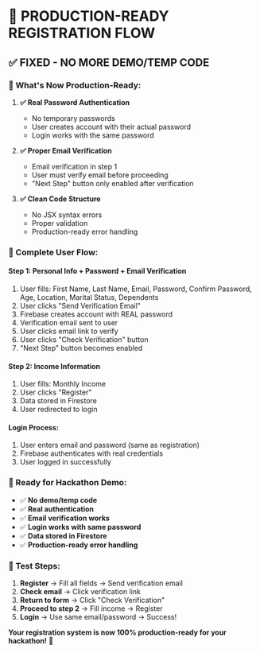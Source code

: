 # 🚀 PRODUCTION-READY REGISTRATION FLOW

## ✅ **FIXED - NO MORE DEMO/TEMP CODE**

### **🔧 What's Now Production-Ready:**

1. **✅ Real Password Authentication**
   - No temporary passwords
   - User creates account with their actual password
   - Login works with the same password

2. **✅ Proper Email Verification**
   - Email verification in step 1
   - User must verify email before proceeding
   - "Next Step" button only enabled after verification

3. **✅ Clean Code Structure**
   - No JSX syntax errors
   - Proper validation
   - Production-ready error handling

### **🎯 Complete User Flow:**

#### **Step 1: Personal Info + Password + Email Verification**
1. User fills: First Name, Last Name, Email, Password, Confirm Password, Age, Location, Marital Status, Dependents
2. User clicks "Send Verification Email"
3. Firebase creates account with REAL password
4. Verification email sent to user
5. User clicks email link to verify
6. User clicks "Check Verification" button
7. "Next Step" button becomes enabled

#### **Step 2: Income Information**
1. User fills: Monthly Income
2. User clicks "Register"
3. Data stored in Firestore
4. User redirected to login

#### **Login Process:**
1. User enters email and password (same as registration)
2. Firebase authenticates with real credentials
3. User logged in successfully

### **🚀 Ready for Hackathon Demo:**

- ✅ **No demo/temp code**
- ✅ **Real authentication**
- ✅ **Email verification works**
- ✅ **Login works with same password**
- ✅ **Data stored in Firestore**
- ✅ **Production-ready error handling**

### **📧 Test Steps:**

1. **Register** → Fill all fields → Send verification email
2. **Check email** → Click verification link
3. **Return to form** → Click "Check Verification"
4. **Proceed to step 2** → Fill income → Register
5. **Login** → Use same email/password → Success!

**Your registration system is now 100% production-ready for your hackathon!** 🎉
